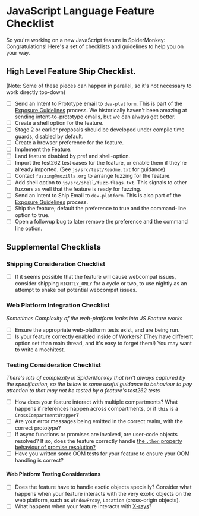 # JavaScript Language Feature Checklist
So you're working on a new JavaScript feature in SpiderMonkey: Congratulations! Here's a set of checklists and guidelines to help you on your way. 

## High Level Feature Ship Checklist.
(Note: Some of these pieces can happen in parallel, so it's not necessary to
work directly top-down)

-  ☐ Send an Intent to Prototype email to `dev-platform`.  This is part of the
  [Exposure Guidelines](https://wiki.mozilla.org/ExposureGuidelines) process. We
  historically haven't been amazing at sending intent-to-prototype emails, but
  we can always get better. 
-  ☐ Create a shell option for the feature.
-  ☐ Stage 2 or earlier proposals should be developed under compile time guards,
  disabled by default.
-  ☐ Create a browser preference for the feature.
-  ☐ Implement the Feature.
-  ☐ Land feature disabled by pref and shell-option. 
-  ☐ Import the test262 test cases for the feature, or enable them if they're
  already imported.  (See `js/src/test/Readme.txt` for guidance) 
-  ☐ Contact `fuzzing@mozilla.org` to arrange fuzzing for the feature. 
-  ☐ Add shell option to `js/src/shell/fuzz-flags.txt`. This signals to other
  fuzzers as well that the feature is ready for fuzzing. 
-  ☐ Send an Intent to Ship Email to `dev-platform`.  This is also part of the
  [Exposure Guidelines](https://wiki.mozilla.org/ExposureGuidelines) process.
-  ☐ Ship the feature; default the preference to true and the command-line
  option to true.
-  ☐ Open a followup bug to later remove the preference and the command line
  option.


## Supplemental Checklists
### Shipping Consideration Checklist

-  ☐ If it seems possible that the feature will cause webcompat issues,
  consider shipping `NIGHTLY_ONLY` for a cycle or two, to use nightly as an
  attempt to shake out potential webcompat issues. 


### Web Platform Integration Checklist

_Sometimes Complexity of the web-platform leaks into JS Feature works_

-  ☐ Ensure the appropriate web-platform tests exist, and are being run. 
-  ☐ Is your feature correctly enabled inside of Workers? (They have different
  option set than main thread, and it's easy to forget them!) You may want to
  write a mochitest. 


### Testing Consideration Checklist 

_There's lots of complexity in SpiderMonkey that isn't always captured by the
specification, so the below is some useful guidance to behaviour to pay
attention to that may not be tested by a feature's test262 tests_ 

-  ☐ How does your feature interact with multiple compartments? What happens if
  references happen across compartments, or if `this` is a
  `CrossCompartmentWrapper`? 
-  ☐ Are your error messages being emitted in the correct realm, with the
  correct prototype? 
-  ☐ If async functions or promises are involved, are user-code objects
  resolved? If so, does the feature correctly handle [the `.then` property
  behaviour of promise
  resolution?](https://www.stefanjudis.com/today-i-learned/promise-resolution-with-objects-including-a-then-property/)
-  ☐ Have you written some OOM tests for your feature to ensure your OOM
  handling is correct? 

#### Web Platform Testing Considerations
-  ☐ Does the feature have to handle exotic objects specially? Consider what
  happens when your feature interacts with the very exotic objects on the web
  platform, such as `WindowProxy`, `Location` (cross-origin objects).
-  ☐ What happens when your feature interacts with
  [X-rays](/dom/scriptSecurity/xray_vision.rst)?
  